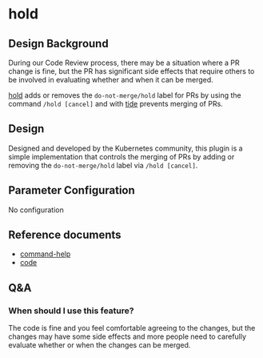 # hold

## Design Background

During our Code Review process, there may be a situation where a PR change is fine, but the PR has significant side effects that require others to be involved in evaluating whether and when it can be merged.

[hold](https://github.com/kubernetes/test-infra/tree/master/prow/plugins/hold) adds or removes the `do-not-merge/hold` label for PRs by using the command `/hold [cancel]` and with [tide](components/tide.md) prevents merging of PRs.

## Design

Designed and developed by the Kubernetes community, this plugin is a simple implementation that controls the merging of PRs by adding or removing the `do-not-merge/hold` label via `/hold [cancel]`.

## Parameter Configuration

No configuration

## Reference documents

- [command-help](https://prow.tidb.io/command-help#hold)
- [code](https://github.com/kubernetes/test-infra/tree/master/prow/plugins/hold)

## Q&A

### When should I use this feature?

The code is fine and you feel comfortable agreeing to the changes, but the changes may have some side effects and more people need to carefully evaluate whether or when the changes can be merged.
